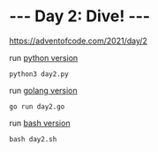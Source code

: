 
# --- Day 2: Dive! ---

https://adventofcode.com/2021/day/2

run [python version](https://github.com/skyying/advent_of_code_2021/blob/master/src/day2/day2.py)
```
python3 day2.py
```

run [golang version](https://github.com/skyying/advent_of_code_2021/blob/master/src/day2/day2.go)
```
go run day2.go
```


run [bash version](https://github.com/skyying/advent_of_code_2021/blob/master/src/day2/day2.sh)
```
bash day2.sh
```

